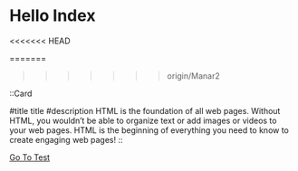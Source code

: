 # Hello Index
<<<<<<< HEAD
<!-- ::Footer
#title
hh
:: -->
=======

>>>>>>> origin/Manar2

::Card


<!-- Array: [
 {title: "html",
 
  description: "HTML is the foundation of all web pages. Without HTML, you wouldn’t be able to organize text or add images or videos to your web pages. HTML is the beginning of everything you need to know to create engaging web pages!"},

 {title: "css", 
 
 description: "HTML is the foundation of all web pages. Without HTML, you wouldn’t be able to organize text or add images or videos to your web pages. HTML is the beginning of everything you need to know to create engaging web pages!"}
] -->
<!-- ![Semantic description of image](/images/path/to/folder/image.png "Image Title") -->
#title
title
#description
HTML is the foundation of all web pages. Without HTML, you wouldn’t be able to organize text or add images or videos to your web pages. HTML is the beginning of everything you need to know to create engaging web pages!
::



[Go To Test](/test)


